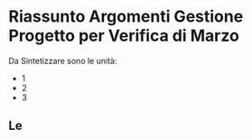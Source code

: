 # Riassunto Argomenti Gestione Progetto per Verifica di Marzo

Da Sintetizzare sono le unità:
- 1
- 2
- 3

## Le
<!--stackedit_data:
eyJoaXN0b3J5IjpbLTEyMDg2Mzk2MzgsLTU0ODI1MzkwNCw3Mz
A5OTgxMTZdfQ==
-->